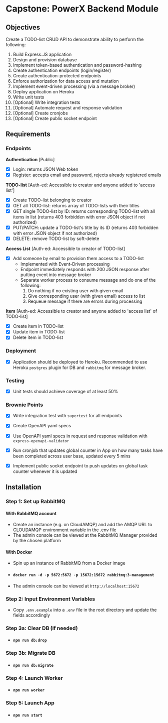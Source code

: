 # Capstone: PowerX Backend Module


## Objectives
Create a TODO-list CRUD API to demonstrate ability to perform the following:
  1. Build Express.JS application
  2. Design and provision database
  3. Implement token-based authentication and password-hashing
  4. Create authentication endpoints (login/register)
  5. Create authentication-protected endpoints
  6. Enforce authorization for data access and mutation
  7. Implement event-driven processing (via a message broker)
  8. Deploy application on Heroku
  9. Write unit tests
  10. [Optional] Write integration tests
  11. [Optional] Automate request and response validation
  12. [Optional] Create cronjobs
  13. [Optional] Create public socket endpoint


## Requirements

### Endpoints
**Authentication** [Public]
- [X] Login: returns JSON Web token
- [X] Register: accepts email and password, rejects already registered emails

**TODO-list** [Auth-ed: Accessible to creator and anyone added to 'access list']
- [X] Create TODO-list belonging to creator
- [X] GET all TODO-list: returns array of TODO-lists with their titles 
- [X] GET single TODO-list by ID: returns corresponding TODO-list with all items in list (returns 403 forbidden with error JSON object if not authorized)
- [X] PUT/PATCH: update a TODO-list's title by its ID (returns 403 forbidden with error JSON object if not authorized)
- [X] DELETE: remove TODO-list by soft-delete

**Access List** [Auth-ed: Accessible to creator of TODO-list]
- [X] Add someone by email to provision them access to a TODO-list
  - Implemented with Event-Driven processing
  - Endpoint immediately responds with 200 JSON response after putting event into message broker
  - Separate worker process to consume message and do one of the following:
    1. Do nothing if no existing user with given email
    2. Give corresponding user (with given email) access to list
    3. Requeue message if there are errors during processing

**Item** [Auth-ed: Accessible to creator and anyone added to 'access list' of TODO-list]
- [X] Create item in TODO-list
- [X] Update item in TODO-list
- [X] Delete item in TODO-list

### Deployment
- [X] Application should be deployed to Heroku. Recommended to use Heroku `postgres` plugin for DB and `rabbitmq` for message broker.

### Testing
- [X] Unit tests should achieve coverage of at least 50%

### Brownie Points
- [X] Write integration test with `supertest` for all endpoints
- [X] Create OpenAPI yaml specs
- [X] Use OpenAPI yaml specs in request and response validation with `express-openapi-validator`
- [X] Run cronjob that updates global counter in App on how many tasks have been completed across user base, updated every 5 mins
- [X] Implement public socket endpoint to push updates on global task counter whenever it is updated


## Installation

### Step 1: Set up RabbitMQ

#### **With RabbitMQ account**
- Create an instance (e.g. on CloudAMQP) and add the AMQP URL to CLOUDAMQP environment variable in the .env file
- The admin console can be viewed at the RabbitMQ Manager provided by the chosen platform

#### **With Docker**
- Spin up an instance of RabbitMQ from a Docker image
- #### `docker run -d -p 5672:5672 -p 15672:15672 rabbitmq:3-management`
- The admin console can be viewed at `http://localhost:15672`

### Step 2: Input Environment Variables
- Copy `.env.example` into a `.env` file in the root directory and update the fields accordingly

### Step 3a: Clear DB (if needed)
- #### `npm run db:drop`

### Step 3b: Migrate DB
- #### `npm run db:migrate`

### Step 4: Launch Worker
- #### `npm run worker`

### Step 5: Launch App
- #### `npm run start`
